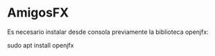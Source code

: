 # AmigosFX
 
Es necesario instalar desde consola previamente la biblioteca openjfx:
 
sudo apt install openjfx
